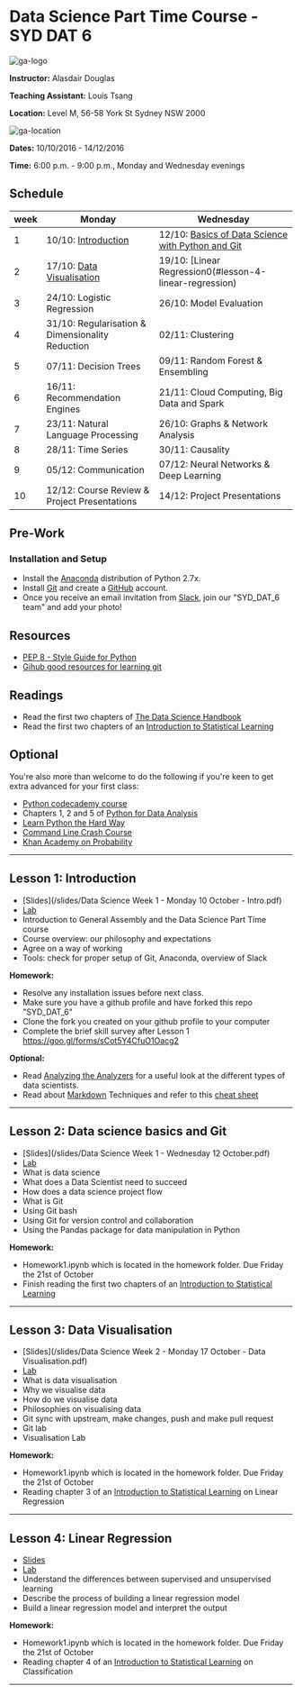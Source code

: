 
# Data Science Part Time Course - SYD DAT 6

![ga-logo](/images/ga-logo.png)

**Instructor:** Alasdair Douglas

**Teaching Assistant:** Louis Tsang

**Location:** Level M, 56-58 York St Sydney NSW 2000

![ga-location](/images/ga-location.png)

**Dates:** 10/10/2016 - 14/12/2016

**Time:** 6:00 p.m. - 9:00 p.m., Monday and Wednesday evenings

## Schedule

|week| **Monday** | **Wednesday** |
|---|----------|-------------|
|1  | 10/10: [Introduction](#lesson-1-introduction) |  12/10: [Basics of Data Science with Python and Git](#lesson-2-data-science-basics-and-git) |
|2  | 17/10: [Data Visualisation](#lesson-3-data-visualisation) |  19/10: [Linear Regression0(#lesson-4-linear-regression) |
|3  | 24/10: Logistic Regression |  26/10: Model Evaluation |
|4  | 31/10: Regularisation & Dimensionality Reduction |  02/11: Clustering |
|5  | 07/11: Decision Trees |  09/11: Random Forest & Ensembling |
|6  | 16/11: Recommendation Engines |  21/11: Cloud Computing, Big Data and Spark |
|7  | 23/11: Natural Language Processing |  26/10: Graphs & Network Analysis |
|8  | 28/11: Time Series |  30/11: Causality |
|9  | 05/12: Communication |  07/12: Neural Networks & Deep Learning |
|10 | 12/12: Course Review & Project Presentations |  14/12: Project Presentations |


## Pre-Work

### Installation and Setup

- Install the [Anaconda](http://continuum.io/downloads) distribution of Python 2.7x.
- Install [Git](http://git-scm.com/book/en/v2/Getting-Started-Installing-Git) and create a [GitHub](https://github.com/) account.
- Once you receive an email invitation from [Slack](https://slack.com/), join our "SYD_DAT_6 team" and add your photo!

## Resources

- [PEP 8 - Style Guide for Python](http://www.python.org/dev/peps/pep-0008)
- [Gihub good resources for learning git](https://help.github.com/articles/good-resources-for-learning-git-and-github/)

## Readings

- Read the first two chapters of [The Data Science Handbook](http://www.thedatasciencehandbook.com/)
- Read the first two chapters of an [Introduction to Statistical Learning](http://www-bcf.usc.edu/~gareth/ISL/ISLR%20Fourth%20Printing.pdf)

## Optional
You're also more than welcome to do the following if you're keen to get extra advanced for your first class:

- [Python codecademy course](https://www.codecademy.com/learn/python)
- Chapters 1, 2 and 5 of [Python for Data Analysis](http://shop.oreilly.com/product/0636920023784.do)
- [Learn Python the Hard Way](http://ihansel.github.io/SYD_DAT_4/www.learnpythonthehardway.org)
- [Command Line Crash Course](http://cli.learncodethehardway.org/book/)
- [Khan Academy on Probability](https://www.khanacademy.org/math/probability)

---

## Lesson 1: Introduction

- [Slides](/slides/Data Science Week 1 - Monday 10 October - Intro.pdf)
- [Lab](/labs/Week%201)
- Introduction to General Assembly and the Data Science Part Time course
- Course overview: our philosophy and expectations
- Agree on a way of working
- Tools: check for proper setup of Git, Anaconda, overview of Slack

**Homework:**

- Resolve any installation issues before next class.
- Make sure you have a github profile and have forked this repo "SYD_DAT_6" 
- Clone the fork you created on your github profile to your computer
- Complete the brief skill survey after Lesson 1 https://goo.gl/forms/sCot5Y4CfuO1Oacg2

**Optional:**

- Read [Analyzing the Analyzers](http://cdn.oreillystatic.com/oreilly/radarreport/0636920029014/Analyzing_the_Analyzers.pdf) for a useful look at the different types of data scientists.
- Read about [Markdown](http://daringfireball.net/projects/markdown/syntax) Techniques and refer to this [cheat sheet](https://github.com/adam-p/markdown-here/wiki/Markdown-Cheatsheet)

---

## Lesson 2: Data science basics and Git

- [Slides](/slides/Data Science Week 1 - Wednesday 12 October.pdf)
- [Lab](/labs/Week%201)
- What is data science
- What does a Data Scientist need to succeed
- How does a data science project flow
- What is Git
- Using Git bash 
- Using Git for version control and collaboration
- Using the Pandas package for data manipulation in Python

**Homework:**

- Homework1.ipynb which is located in the homework folder. Due Friday the 21st of October
- Finish reading the first two chapters of an [Introduction to Statistical Learning](http://www-bcf.usc.edu/~gareth/ISL/ISLR%20Fourth%20Printing.pdf)


---

## Lesson 3: Data Visualisation

- [Slides](/slides/Data Science Week 2 - Monday 17 October - Data Visualisation.pdf)
- [Lab](/labs/Week%202)
- What is data visualisation
- Why we visualise data
- How do we visualise data
- Philosophies on visualising data
- Git sync with upstream, make changes, push and make pull request
- Git lab 
- Visualisation Lab

**Homework:**

- Homework1.ipynb which is located in the homework folder. Due Friday the 21st of October
- Reading chapter 3 of an [Introduction to Statistical Learning](http://www-bcf.usc.edu/~gareth/ISL/ISLR%20Fourth%20Printing.pdf) on Linear Regression

---

## Lesson 4: Linear Regression

- [Slides](/slides/)
- [Lab](/labs/Week%202)
- Understand the differences between supervised and unsupervised learning
- Describe the process of building a linear regression model
- Build a linear regression model and interpret the output


**Homework:**

- Homework1.ipynb which is located in the homework folder. Due Friday the 21st of October
- Reading chapter 4 of an [Introduction to Statistical Learning](http://www-bcf.usc.edu/~gareth/ISL/ISLR%20Fourth%20Printing.pdf) on Classification

---
